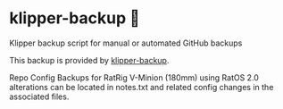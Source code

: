 # klipper-backup 💾 
Klipper backup script for manual or automated GitHub backups 

This backup is provided by [klipper-backup](https://github.com/Staubgeborener/klipper-backup).


Repo Config Backups  for RatRig V-Minion (180mm) using RatOS 2.0 alterations can be located in notes.txt and related config changes in the associated files.

